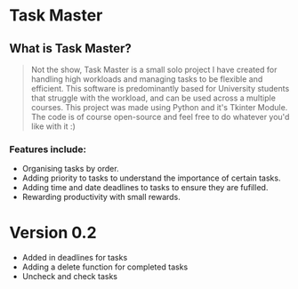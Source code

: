 # Task Master
## What is Task Master?
> Not the show, Task Master is a small solo project I have created for handling high workloads and managing tasks to be flexible and efficient. This software is predominantly based for University students that struggle with the workload, and can be used across a multiple courses.
> This project was made using Python and it's Tkinter Module. The code is of course open-source and feel free to do whatever you'd like with it :)
### Features include:
* Organising tasks by order.
* Adding priority to tasks to understand the importance of certain tasks.
* Adding time and date deadlines to tasks to ensure they are fufilled.
* Rewarding productivity with small rewards.

# Version 0.2
* Added in deadlines for tasks
* Adding a delete function for completed tasks
* Uncheck and check tasks
